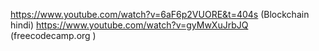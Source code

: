 https://www.youtube.com/watch?v=6aF6p2VUORE&t=404s (Blockchain hindi)
https://www.youtube.com/watch?v=gyMwXuJrbJQ (freecodecamp.org )
